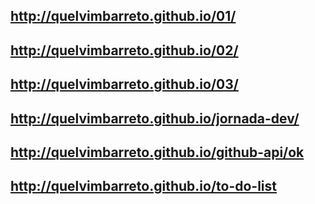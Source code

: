 ## <http://quelvimbarreto.github.io/01/>

## <http://quelvimbarreto.github.io/02/>

## <http://quelvimbarreto.github.io/03/>

## <http://quelvimbarreto.github.io/jornada-dev/>

## <http://quelvimbarreto.github.io/github-api/ok>

## <http://quelvimbarreto.github.io/to-do-list>

